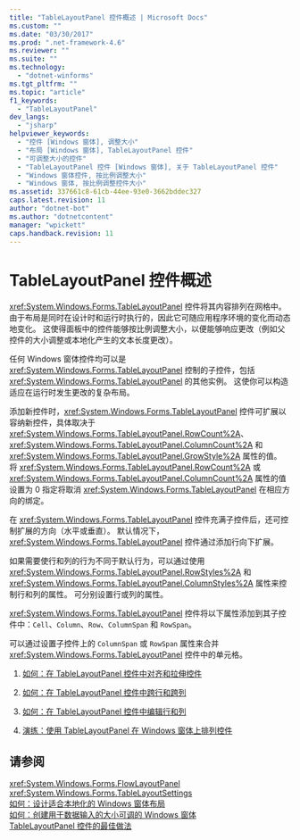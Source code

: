 ```yaml
---
title: "TableLayoutPanel 控件概述 | Microsoft Docs"
ms.custom: ""
ms.date: "03/30/2017"
ms.prod: ".net-framework-4.6"
ms.reviewer: ""
ms.suite: ""
ms.technology: 
  - "dotnet-winforms"
ms.tgt_pltfrm: ""
ms.topic: "article"
f1_keywords: 
  - "TableLayoutPanel"
dev_langs: 
  - "jsharp"
helpviewer_keywords: 
  - "控件 [Windows 窗体], 调整大小"
  - "布局 [Windows 窗体], TableLayoutPanel 控件"
  - "可调整大小的控件"
  - "TableLayoutPanel 控件 [Windows 窗体], 关于 TableLayoutPanel 控件"
  - "Windows 窗体控件, 按比例调整大小"
  - "Windows 窗体, 按比例调整控件大小"
ms.assetid: 337661c8-61cb-44ee-93e0-3662bddec327
caps.latest.revision: 11
author: "dotnet-bot"
ms.author: "dotnetcontent"
manager: "wpickett"
caps.handback.revision: 11
---
```

# TableLayoutPanel 控件概述
<xref:System.Windows.Forms.TableLayoutPanel> 控件将其内容排列在网格中。  由于布局是同时在设计时和运行时执行的，因此它可随应用程序环境的变化而动态地变化。  这使得面板中的控件能够按比例调整大小，以便能够响应更改（例如父控件的大小调整或本地化产生的文本长度更改）。  
  
 任何 Windows 窗体控件均可以是 <xref:System.Windows.Forms.TableLayoutPanel> 控制的子控件，包括 <xref:System.Windows.Forms.TableLayoutPanel> 的其他实例。  这使你可以构造适应在运行时发生更改的复杂布局。  
  
 添加新控件时，<xref:System.Windows.Forms.TableLayoutPanel> 控件可扩展以容纳新控件，具体取决于 <xref:System.Windows.Forms.TableLayoutPanel.RowCount%2A>、<xref:System.Windows.Forms.TableLayoutPanel.ColumnCount%2A> 和 <xref:System.Windows.Forms.TableLayoutPanel.GrowStyle%2A> 属性的值。  将 <xref:System.Windows.Forms.TableLayoutPanel.RowCount%2A> 或 <xref:System.Windows.Forms.TableLayoutPanel.ColumnCount%2A> 属性的值设置为 0 指定将取消 <xref:System.Windows.Forms.TableLayoutPanel> 在相应方向的绑定。  
  
 在 <xref:System.Windows.Forms.TableLayoutPanel> 控件充满子控件后，还可控制扩展的方向（水平或垂直）。  默认情况下，<xref:System.Windows.Forms.TableLayoutPanel> 控件通过添加行向下扩展。  
  
 如果需要使行和列的行为不同于默认行为，可以通过使用 <xref:System.Windows.Forms.TableLayoutPanel.RowStyles%2A> 和 <xref:System.Windows.Forms.TableLayoutPanel.ColumnStyles%2A> 属性来控制行和列的属性。  可分别设置行或列的属性。  
  
 <xref:System.Windows.Forms.TableLayoutPanel> 控件将以下属性添加到其子控件中：`Cell`、`Column`、`Row`、`ColumnSpan` 和 `RowSpan`。  
  
 可以通过设置子控件上的 `ColumnSpan` 或 `RowSpan` 属性来合并 <xref:System.Windows.Forms.TableLayoutPanel> 控件中的单元格。  
  
1.  [如何：在 TableLayoutPanel 控件中对齐和拉伸控件](http://msdn.microsoft.com/library/ms171688\(v=vs.110\))  
  
2.  [如何：在 TableLayoutPanel 控件中跨行和跨列](http://msdn.microsoft.com/library/ms171687\(v=vs.110\))  
  
3.  [如何：在 TableLayoutPanel 控件中编辑行和列](http://msdn.microsoft.com/library/ms171686\(v=vs.110\))  
  
4.  [演练：使用 TableLayoutPanel 在 Windows 窗体上排列控件](http://msdn.microsoft.com/library/w4yc3e8c\(v=vs.110\))  
  
## 请参阅  
 <xref:System.Windows.Forms.FlowLayoutPanel>   
 <xref:System.Windows.Forms.TableLayoutSettings>   
 [如何：设计适合本地化的 Windows 窗体布局](../../../../docs/framework/winforms/controls/how-to-design-a-windows-forms-layout-that-responds-well-to-localization.md)   
 [如何：创建用于数据输入的大小可调的 Windows 窗体](../../../../docs/framework/winforms/controls/how-to-create-a-resizable-windows-form-for-data-entry.md)   
 [TableLayoutPanel 控件的最佳做法](../../../../docs/framework/winforms/controls/best-practices-for-the-tablelayoutpanel-control.md)